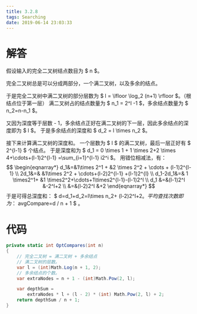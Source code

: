 ```yaml
---
title: 3.2.8
tags: Searching
date: 2019-06-14 23:03:33
---
```


# 解答

假设输入的完全二叉树结点数目为 $ n $。

完全二叉树总是可以分成两部分，一个满二叉树，以及多余的结点。

于是完全二叉树中满二叉树的部分层数为 $ l = \lfloor \log_2 (n+1) \rfloor $。（根结点位于第一层）
满二叉树占的结点数量为 $ n_1 = 2^l -1 $，多余结点数量为 $ n_2=n-n_1 $。

又因为深度等于层数 - 1，多余结点正好在满二叉树的下一层，因此多余结点的深度即为 $ l $。
于是多余结点的深度和 $ d_2 = l \times n_2 $。

接下来计算满二叉树的深度和。
一个层数为 $ l $ 的满二叉树，最后一层正好有 $ 2^{l-1} $ 个结点。
于是深度和为 $ d_1 = 0 \times 1 + 1 \times 2+2 \times 4+\cdots+(l-1)2^{l-1}  =\sum_{i=1}^{l-1} i2^i $。
用错位相减法，有：
$$
\begin{eqnarray*}
d_1&=&1\times 2^1 + &2 \times 2^2 + \cdots + (l-1)2^{l-1} \\
2d_1&=& &1\times 2^2 + \cdots+(l-2)2^{l-1} +(l-1)2^{l} \\
d_1-2d_1&=& 1 \times2^1+ &1 \times2^2+\cdots+1\times2^{l-1}-(l-1)2^l \\
d_1 &=&(l-1)2^l &-2^l+2 \\
 &=&(l-2)2^l &+2
\end{eqnarray*}
$$
于是可得总深度和： $ d=d_1+d_2=l\times n_2+ (l-2)2^l+2$。
平均查找次数即为：$ avgCompare=d / n + 1 $ 。

# 代码

```csharp
private static int OptCompares(int n)
{
    // 完全二叉树 = 满二叉树 + 多余结点
    // 满二叉树的层数。
    var l = (int)Math.Log(n + 1, 2);
    // 多余结点的个数。
    var extraNodes = n + 1 - (int)Math.Pow(2, l);

    var depthSum =
        extraNodes * l + (l - 2) * (int) Math.Pow(2, l) + 2;
    return depthSum / n + 1;
}
```

